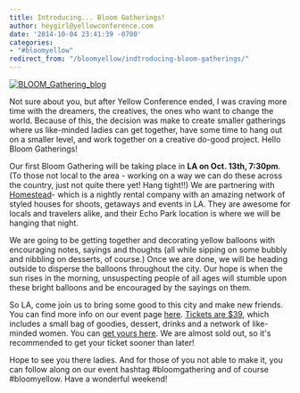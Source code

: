 ```yaml
---
title: Introducing... Bloom Gatherings!
author: heygirl@yellowconference.com
date: '2014-10-04 23:41:39 -0700'
categories:
- "#bloomyellow"
redirect_from: "/bloomyellow/indtroducing-bloom-gatherings/"
---
```


[![BLOOM_Gathering_blog](http://yellowconference.com/wp-content/uploads/2014/10/BLOOM_Gathering_blog.jpg)](http://yellowconference.com/wp-content/uploads/2014/10/BLOOM_Gathering_blog.jpg)

Not sure about you, but after Yellow Conference ended, I was craving more time with the dreamers, the creatives, the ones who want to change the world. Because of this, the decision was make to create smaller gatherings where us like-minded ladies can get together, have some time to hang out on a smaller level, and work together on a creative do-good project. Hello Bloom Gatherings!

Our first Bloom Gathering will be taking place in **LA on Oct. 13th, 7:30pm**. (To those not local to the area - working on a way we can do these across the country, just not quite there yet! Hang tight!!) We are partnering with [Homestead](http://www.homesteadca.com/about.html)- which is a nightly rental company with an amazing network of styled houses for shoots, getaways and events in LA. They are awesome for locals and travelers alike, and their Echo Park location is where we will be hanging that night.

We are going to be getting together and decorating yellow balloons with encouraging notes, sayings and thoughts (all while sipping on some bubbly and nibbling on desserts, of course.) Once we are done, we will be heading outside to disperse the balloons throughout the city. Our hope is when the sun rises in the morning, unsuspecting people of all ages will stumble upon these bright balloons and be encouraged by the sayings on them.

So LA, come join us to bring some good to this city and make new friends. You can find more info on our event page [here](http://yellowconference.com/bloomgathering). [Tickets are $39](https://ti.to/yellowconference/bloom-gathering-drinks-doodles), which includes a small bag of goodies, dessert, drinks and a network of like-minded women. You can [get yours here](https://ti.to/yellowconference/bloom-gathering-drinks-doodles). We are almost sold out, so it's recommended to get your ticket sooner than later!

Hope to see you there ladies. And for those of you not able to make it, you can follow along on our event hashtag #bloomgathering and of course #bloomyellow. Have a wonderful weekend!
